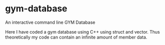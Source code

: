 # gym-database
An interactive command line GYM Database 

Here I have coded a gym database using C++ using struct and vector. Thus theoretically my code can contain an infinite amount of member data.

